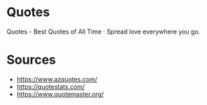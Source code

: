 # Quotes
Quotes - Best Quotes of All Time · Spread love everywhere you go. 

# Sources
- https://www.azquotes.com/
- https://quotestats.com/
- https://www.quotemaster.org/
